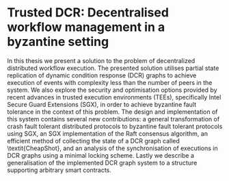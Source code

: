 # Trusted DCR: Decentralised workflow management in a byzantine setting
In this thesis we present a solution to the problem of decentralized distributed workflow execution.
The presented solution utilises partial state replication of dynamic condition response (DCR) graphs to achieve execution of events with complexity less than the number of peers in the system.
We also explore the security and optimisation options provided by recent advances in trusted execution environments (TEEs), specifically Intel Secure Guard Extensions (SGX), in order to achieve byzantine fault tolerance in the context of this problem.
The design and implementation of this system contains several new contributions: a general transformation of crash fault tolerant distributed protocols to byzantine fault tolerant protocols using SGX, an SGX implementation of the Raft consensus algorithm, an efficient method of collecting the state of a DCR graph called \textit{CheapShot}, and an analysis of the synchronisation of executions in DCR graphs using a minimal locking scheme.
Lastly we describe a generalisation of the implemented DCR graph system to a structure supporting arbitrary smart contracts.

